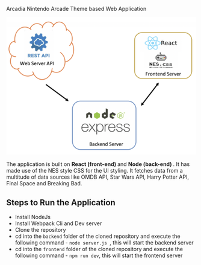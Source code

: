  Arcadia
Nintendo Arcade Theme based Web Application

![architecture image][image]

[image]: https://github.com/rupakc/Arcadia/blob/master/arcadia%20architecture.png

The application is built on <b> React (front-end) </b> and <b> Node (back-end) </b>. It has made use of the NES style CSS for the UI styling. It fetches data from a multitude of data sources like OMDB API, Star Wars API, Harry Potter API, Final Space and Breaking Bad.

## Steps to Run the Application

  - Install NodeJs
  - Install Webpack Cli and Dev server
  - Clone the repository
  - cd into the ```backend``` folder of the cloned repository and execute the following command - ```node server.js ```, this will start the backend server
  - cd into the ```frontend``` folder of the cloned repository and execute the following command - ```npm run dev```, this will start the frontend server

